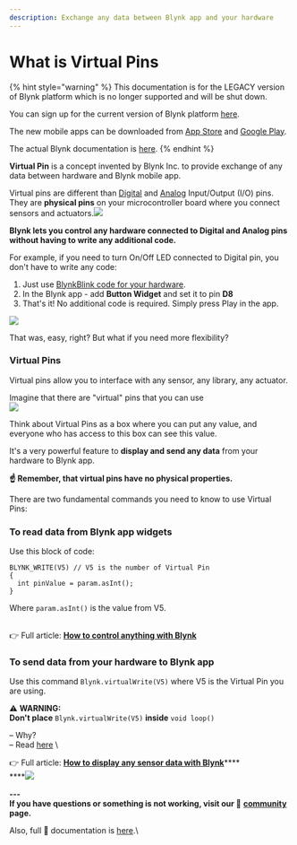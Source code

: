 ```yaml
---
description: Exchange any data between Blynk app and your hardware
---
```


# What is Virtual Pins

{% hint style="warning" %}
This documentation is for the LEGACY version of Blynk platform which is no longer supported and will be shut down.&#x20;

You can sign up for the current version of Blynk platform [here](http://blynk.cloud/dashboard/register).

The new mobile apps can be downloaded from [App Store](https://apps.apple.com/us/app/blynk-iot/id1559317868) and [Google Play](https://play.google.com/store/apps/details?id=cloud.blynk\&hl=en\&gl=US).

The actual Blynk documentation is [here](https://docs.blynk.io/).
{% endhint %}

**Virtual Pin** is a concept invented by Blynk Inc. to provide exchange of any data between hardware and Blynk mobile app.&#x20;

Virtual pins are different than  [Digital](https://www.arduino.cc/en/Tutorial/DigitalPins) and [Analog](https://www.arduino.cc/en/Tutorial/AnalogInputPins) Input/Output (I/O) pins. They are **physical pins** on your microcontroller board where you connect sensors and actuators.![](https://uploads.intercomcdn.com/i/o/19844964/1b2212d3c5c061943f6bdeb0/Group+5.png)

**Blynk lets you control any hardware connected to Digital and Analog pins without having to write any additional code.**

For example, if you need to turn On/Off LED connected to Digital pin, you don't have to write any code:&#x20;

1. Just use [BlynkBlink code for your hardware](http://examples.blynk.cc/).&#x20;
2. In the Blynk app - add **Button Widget** and set it to pin **D8**
3. That's it! No additional code is required. Simply press Play in the app.

![](https://uploads.intercomcdn.com/i/o/19845951/6a0d22dfd602a1f118ecba93/Group+3+Copy.png)

That was, easy, right? But what if you need more flexibility?

### Virtual Pins <a href="#virtual-pins" id="virtual-pins"></a>

Virtual pins allow you to interface with any sensor, any library, any actuator.&#x20;

Imagine that there are "virtual" pins that you can use\
![](https://uploads.intercomcdn.com/i/o/19851900/f385072e3b34e023aba74a07/VP.png)

Think about Virtual Pins as a box where you can put any value, and everyone who has access to this box can see this value.

It's a very powerful feature to **display and send any data** from your hardware to Blynk app.&#x20;

**☝️ Remember, that virtual pins have no physical properties.**

There are two fundamental commands you need to know to use Virtual Pins:

### To read data from Blynk app widgets <a href="#to-read-data-from-blynk-app-widgets" id="to-read-data-from-blynk-app-widgets"></a>

Use this block of code:

```
BLYNK_WRITE(V5) // V5 is the number of Virtual Pin  
{
  int pinValue = param.asInt();
}
```

Where `param.asInt()`  is the value from V5.

\
👉 Full article: [**How to control anything with Blynk**](http://help.blynk.cc/getting-started/blynk-basics/how-to-control-anything-with-blynk-app)

### To send data from your hardware to Blynk app <a href="#to-send-data-from-your-hardware-to-blynk-app" id="to-send-data-from-your-hardware-to-blynk-app"></a>

Use this command `Blynk.virtualWrite(V5)` where V5 is the Virtual Pin you are using. &#x20;

⚠️ **WARNING:**\
**Don't place** `Blynk.virtualWrite(V5)` **inside**  `void loop()`&#x20;

– Why?\
– Read [here](http://help.blynk.cc/getting-started/blynk-basics/how-to-display-any-sensor-data-in-blynk-app)  \


👉 Full article: [**How to display any sensor data with Blynk**](http://help.blynk.cc/getting-started/blynk-basics/how-to-display-any-sensor-data-in-blynk-app)****\
****![](https://uploads.intercomcdn.com/i/o/19866955/96eec33e38de6f75c3371861/Sensor+2.png)

**---**\
**If you have questions or something is not working, visit our 👥** [**community**](http://community.blynk.cc/) **page.**

Also, full 📗 documentation is [here](http://docs.blynk.cc/).\
